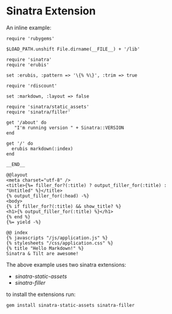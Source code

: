 # Sinatra Extension

An inline example:

    require 'rubygems'

    $LOAD_PATH.unshift File.dirname(__FILE__) + '/lib'

    require 'sinatra'
    require 'erubis'

    set :erubis, :pattern => '\{% %\}', :trim => true

    require 'rdiscount'

    set :markdown, :layout => false

    require 'sinatra/static_assets'
    require 'sinatra/filler'

    get '/about' do
       "I'm running version " + Sinatra::VERSION
    end

    get '/' do
      erubis markdown(:index)
    end

    __END__

    @@layout
    <meta charset="utf-8" />
    <title>{%= filler_for?(:title) ? output_filler_for(:title) : "Untitled" %}</title>
    {% output_filler_for(:head) -%}
    <body>
    {% if filler_for?(:title) && show_title? %}
    <h1>{% output_filler_for(:title) %}</h1>
    {% end %}
    {%= yield -%}

    @@ index
    {% javascripts "/js/application.js" %}
    {% stylesheets "/css/application.css" %}
    {% title "Hello Markdown!" %}
    Sinatra & Tilt are awesome!

The above example uses two sinatra extensions:

* *sinatra-static-assets*
* *sinatra-filler*

to install the extensions run:

    gem install sinatra-static-assets sinatra-filler
